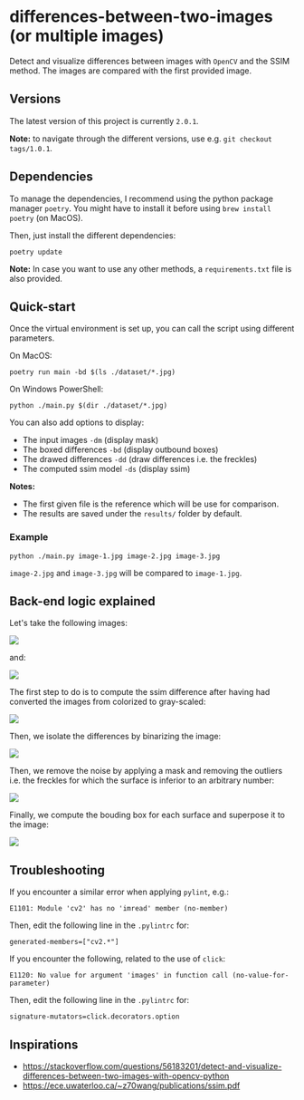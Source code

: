 # differences-between-two-images (or multiple images)
Detect and visualize differences between images with `OpenCV` and the SSIM method. The images are compared with the first provided image.

## Versions

The latest version of this project is currently `2.0.1`.

**Note:** to navigate through the different versions, use e.g. `git checkout tags/1.0.1`.

## Dependencies

To manage the dependencies, I recommend using the python package manager `poetry`. You might have to install it before using `brew install poetry` (on MacOS).

Then, just install the different dependencies:

    poetry update

**Note:** In case you want to use any other methods, a `requirements.txt` file is also provided.

## Quick-start

Once the virtual environment is set up, you can call the script using different parameters.

On MacOS:

    poetry run main -bd $(ls ./dataset/*.jpg)

On Windows PowerShell:

    python ./main.py $(dir ./dataset/*.jpg)

You can also add options to display:
- The input images `-dm` (display mask)
- The boxed differences `-bd` (display outbound boxes)
- The drawed differences `-dd` (draw differences i.e. the freckles)
- The computed ssim model `-ds` (display ssim)

**Notes:**
* The first given file is the reference which will be use for comparison.
* The results are saved under the `results/` folder by default.

### Example

    python ./main.py image-1.jpg image-2.jpg image-3.jpg

`image-2.jpg` and `image-3.jpg` will be compared to `image-1.jpg`.

## Back-end logic explained

Let's take the following images:

![](sprites/image-1.jpg)

and:

![](sprites/image-2.jpg)

The first step to do is to compute the ssim difference after having had converted the images from colorized to gray-scaled:

![](sprites/ssim.jpg)

Then, we isolate the differences by binarizing the image:

![](sprites/differences.jpg)

Then, we remove the noise by applying a mask and removing the outliers i.e. the freckles for which the surface is inferior to an arbitrary number:

![](sprites/mask.jpg)

Finally, we compute the bouding box for each surface and superpose it to the image:

![](sprites/boxed.jpg)

## Troubleshooting

If you encounter a similar error when applying `pylint`, e.g.:

    E1101: Module 'cv2' has no 'imread' member (no-member)

Then, edit the following line in the `.pylintrc` for:

    generated-members=["cv2.*"]

If you encounter the following, related to the use of `click`:

    E1120: No value for argument 'images' in function call (no-value-for-parameter)

Then, edit the following line in the `.pylintrc` for:

    signature-mutators=click.decorators.option

## Inspirations
- https://stackoverflow.com/questions/56183201/detect-and-visualize-differences-between-two-images-with-opencv-python
- https://ece.uwaterloo.ca/~z70wang/publications/ssim.pdf

